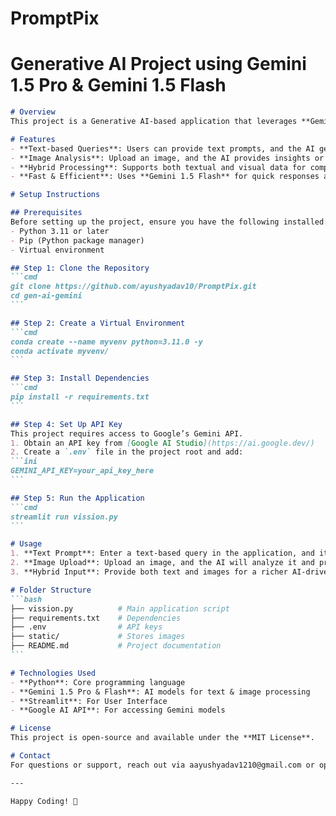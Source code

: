 # PromptPix
# Generative AI Project using Gemini 1.5 Pro & Gemini 1.5 Flash

````markdown
# Overview
This project is a Generative AI-based application that leverages **Gemini 1.5 Pro** and **Gemini 1.5 Flash** to generate text and analyze images based on user prompts. Users can input text-based queries or upload images, and the model provides meaningful responses accordingly.

# Features
- **Text-based Queries**: Users can provide text prompts, and the AI generates relevant responses.
- **Image Analysis**: Upload an image, and the AI provides insights or generates responses based on the image.
- **Hybrid Processing**: Supports both textual and visual data for comprehensive AI-powered assistance.
- **Fast & Efficient**: Uses **Gemini 1.5 Flash** for quick responses and **Gemini 1.5 Pro** for detailed reasoning.

# Setup Instructions

## Prerequisites
Before setting up the project, ensure you have the following installed:
- Python 3.11 or later
- Pip (Python package manager)
- Virtual environment 

## Step 1: Clone the Repository
```cmd
git clone https://github.com/ayushyadav10/PromptPix.git
cd gen-ai-gemini
```

## Step 2: Create a Virtual Environment
```cmd
conda create --name myvenv python=3.11.0 -y
conda activate myvenv/  
```

## Step 3: Install Dependencies
```cmd
pip install -r requirements.txt
```

## Step 4: Set Up API Key
This project requires access to Google’s Gemini API.
1. Obtain an API key from [Google AI Studio](https://ai.google.dev/)
2. Create a `.env` file in the project root and add:
```ini
GEMINI_API_KEY=your_api_key_here
```

## Step 5: Run the Application
```cmd
streamlit run vission.py
```

# Usage
1. **Text Prompt**: Enter a text-based query in the application, and it will generate a relevant response.
2. **Image Upload**: Upload an image, and the AI will analyze it and provide contextual insights.
3. **Hybrid Input**: Provide both text and images for a richer AI-driven response.

# Folder Structure
```bash
├── vission.py          # Main application script
├── requirements.txt    # Dependencies
├── .env                # API keys 
├── static/             # Stores images 
├── README.md           # Project documentation
```

# Technologies Used
- **Python**: Core programming language
- **Gemini 1.5 Pro & Flash**: AI models for text & image processing
- **Streamlit**: For User Interface
- **Google AI API**: For accessing Gemini models

# License
This project is open-source and available under the **MIT License**.

# Contact
For questions or support, reach out via aayushyadav1210@gmail.com or open an issue in the repository.

---

Happy Coding! 🚀
````

